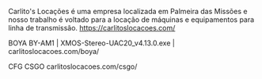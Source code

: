 Carlito's Locações é uma empresa localizada em Palmeira das Missões e nosso trabalho é voltado para a locação de máquinas e equipamentos para linha de transmissão. 
https://carlitoslocacoes.com/

BOYA BY-AM1 | XMOS-Stereo-UAC20_v4.13.0.exe | carlitoslocacoes.com/boya/

CFG CSGO carlitoslocacoes.com/csgo/

